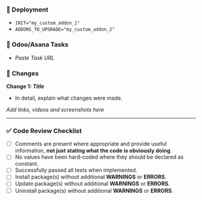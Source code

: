 ### :rocket: Deployment
- `INIT="my_custom_addon_1"`
- `ADDONS_TO_UPGRADE="my_custom_addon_2"`

### :jigsaw: Odoo/Asana Tasks
- *Paste Task URL*

### :memo: Changes
**Change 1: *Title***
- In detail, explain what changes were made.

*Add links, videos and screenshots here*

<hr>

### :white_check_mark: Code Review Checklist
- [ ] Comments are present where appropriate and provide useful information, **not just stating what the code is obviously doing**.
- [ ] No values have been hard-coded where they should be declared as constant.
- [ ] Successfully passed all tests when implemented.
- [ ] Install package(s) without additional **WARNINGS** or **ERRORS**.
- [ ] Update package(s) without additional **WARNINGS** or **ERRORS**.
- [ ] Uninstall package(s) without additional **WARNINGS** or **ERRORS**.
